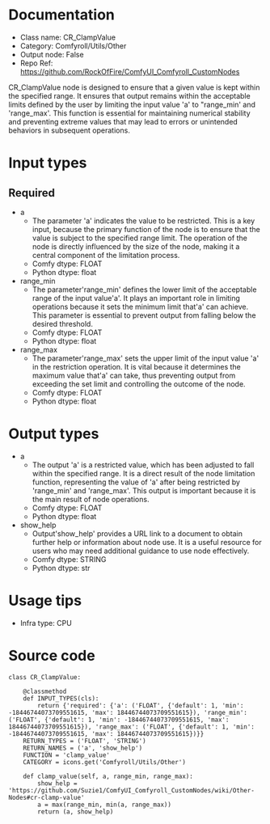 # Documentation
- Class name: CR_ClampValue
- Category: Comfyroll/Utils/Other
- Output node: False
- Repo Ref: https://github.com/RockOfFire/ComfyUI_Comfyroll_CustomNodes

CR_ClampValue node is designed to ensure that a given value is kept within the specified range. It ensures that output remains within the acceptable limits defined by the user by limiting the input value 'a' to "range_min' and 'range_max'. This function is essential for maintaining numerical stability and preventing extreme values that may lead to errors or unintended behaviors in subsequent operations.

# Input types
## Required
- a
    - The parameter 'a' indicates the value to be restricted. This is a key input, because the primary function of the node is to ensure that the value is subject to the specified range limit. The operation of the node is directly influenced by the size of the node, making it a central component of the limitation process.
    - Comfy dtype: FLOAT
    - Python dtype: float
- range_min
    - The parameter'range_min' defines the lower limit of the acceptable range of the input value'a'. It plays an important role in limiting operations because it sets the minimum limit that'a' can achieve. This parameter is essential to prevent output from falling below the desired threshold.
    - Comfy dtype: FLOAT
    - Python dtype: float
- range_max
    - The parameter'range_max' sets the upper limit of the input value 'a' in the restriction operation. It is vital because it determines the maximum value that'a' can take, thus preventing output from exceeding the set limit and controlling the outcome of the node.
    - Comfy dtype: FLOAT
    - Python dtype: float

# Output types
- a
    - The output 'a' is a restricted value, which has been adjusted to fall within the specified range. It is a direct result of the node limitation function, representing the value of 'a' after being restricted by 'range_min' and 'range_max'. This output is important because it is the main result of node operations.
    - Comfy dtype: FLOAT
    - Python dtype: float
- show_help
    - Output'show_help' provides a URL link to a document to obtain further help or information about node use. It is a useful resource for users who may need additional guidance to use node effectively.
    - Comfy dtype: STRING
    - Python dtype: str

# Usage tips
- Infra type: CPU

# Source code
```
class CR_ClampValue:

    @classmethod
    def INPUT_TYPES(cls):
        return {'required': {'a': ('FLOAT', {'default': 1, 'min': -18446744073709551615, 'max': 18446744073709551615}), 'range_min': ('FLOAT', {'default': 1, 'min': -18446744073709551615, 'max': 18446744073709551615}), 'range_max': ('FLOAT', {'default': 1, 'min': -18446744073709551615, 'max': 18446744073709551615})}}
    RETURN_TYPES = ('FLOAT', 'STRING')
    RETURN_NAMES = ('a', 'show_help')
    FUNCTION = 'clamp_value'
    CATEGORY = icons.get('Comfyroll/Utils/Other')

    def clamp_value(self, a, range_min, range_max):
        show_help = 'https://github.com/Suzie1/ComfyUI_Comfyroll_CustomNodes/wiki/Other-Nodes#cr-clamp-value'
        a = max(range_min, min(a, range_max))
        return (a, show_help)
```